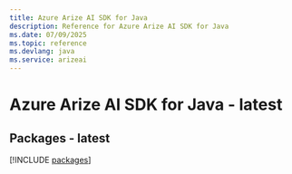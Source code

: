 ```yaml
---
title: Azure Arize AI SDK for Java
description: Reference for Azure Arize AI SDK for Java
ms.date: 07/09/2025
ms.topic: reference
ms.devlang: java
ms.service: arizeai
---
```

# Azure Arize AI SDK for Java - latest
## Packages - latest
[!INCLUDE [packages](arize-ai-index.md)]